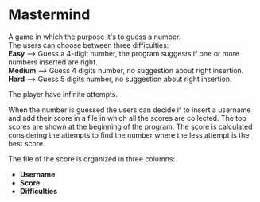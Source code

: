 <h1>Mastermind</h1>

A game in which the purpose it's to guess a number.<br/>
The users can choose between three difficulties:<br/>
<b>Easy</b> --> Guess a 4-digit number, the program suggests if one or more numbers inserted are right.<br/>
<b>Medium</b> --> Guess 4 digits number, no suggestion about right insertion.<br/>
<b>Hard</b> --> Guess 5 digits number, no suggestion about right insertion.<br/>

The player have infinite attempts.<br/>

When the number is guessed the users can decide if to insert a username and add their score in a file in which all the scores are collected. The top scores are shown at the beginning of the program. The score is calculated considering the attempts to find the number where the less attempt is the best score.<br/>

The file of the score is organized in three columns:<br/>
- <b>Username</b><br/>
- <b>Score</b><br/>
- <b>Difficulties</b><br/>
